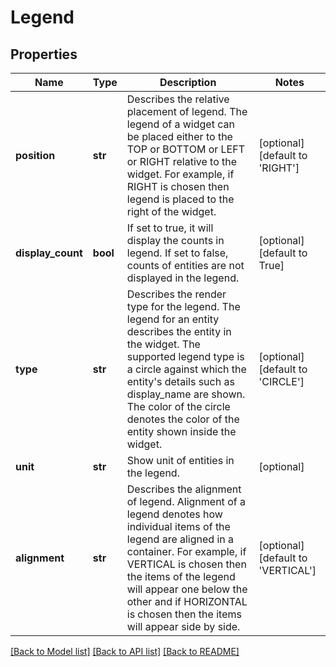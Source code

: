 # Legend

## Properties
Name | Type | Description | Notes
------------ | ------------- | ------------- | -------------
**position** | **str** | Describes the relative placement of legend. The legend of a widget can be placed either to the TOP or BOTTOM or LEFT or RIGHT relative to the widget. For example, if RIGHT is chosen then legend is placed to the right of the widget. | [optional] [default to 'RIGHT']
**display_count** | **bool** | If set to true, it will display the counts in legend. If set to false, counts of entities are not displayed in the legend. | [optional] [default to True]
**type** | **str** | Describes the render type for the legend. The legend for an entity describes the entity in the widget. The supported legend type is a circle against which the entity&#x27;s details such as display_name are shown. The color of the circle denotes the color of the entity shown inside the widget. | [optional] [default to 'CIRCLE']
**unit** | **str** | Show unit of entities in the legend. | [optional] 
**alignment** | **str** | Describes the alignment of legend. Alignment of a legend denotes how individual items of the legend are aligned in a container. For example, if VERTICAL is chosen then the items of the legend will appear one below the other and if HORIZONTAL is chosen then the items will appear side by side. | [optional] [default to 'VERTICAL']

[[Back to Model list]](../README.md#documentation-for-models) [[Back to API list]](../README.md#documentation-for-api-endpoints) [[Back to README]](../README.md)


